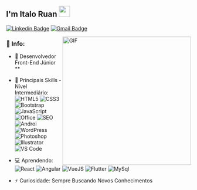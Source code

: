 <h2 align="left">
 <abc>
  <br>I'm Italo Ruan <img src="https://user-images.githubusercontent.com/42378118/110234147-e3259600-7f4e-11eb-95be-0c4047144dea.gif" width="30"><br>
 <abc/>
</h2>
 
 
[![Linkedin Badge](https://img.shields.io/badge/-Italoruan77-blue?style=flat-square&logo=Linkedin&logoColor=white&link=https://www.linkedin.com/in/italoruan77/)](https://www.linkedin.com/in/italoruan77/)
[![Gmail Badge](https://img.shields.io/badge/-italoruan87@gmail.com-c14438?style=flat&logo=Gmail&logoColor=white)](mailto:italoruan87@gmail.com "Connect via Email")
<br/>

<img align="right" alt="GIF" src="https://i.postimg.cc/KzxNqLf6/Coding.gif" height="350px"/>
 

### 🧐 Info:

- 🏢 Desenvolvedor Front-End Júnior **
- 🚀 Principais Skills - Nível Intermediário:<br/>
  ![HTML5](https://img.shields.io/badge/-HTML5-E34F26?style=flat-square&logo=html5&logoColor=white)
  ![CSS3](https://img.shields.io/badge/-CSS3-1572B6?style=flat-square&logo=css3)
  ![Bootstrap](https://img.shields.io/badge/-Bootstrap-563D7C?style=flat-square&logo=bootstrap)
  ![JavaScript](https://img.shields.io/badge/-JavaScript-black?style=flat-square&logo=javascript)
  ![Office](https://img.shields.io/badge/Microsoft_Office-D83B01?style=flat-square&logo=microsoft-office&logoColor=white)
  ![SEO](https://img.shields.io/badge/-SEO-414141?style=flat-square&logo=google-analytics) 
  <br/>
  ![Androi](https://img.shields.io/badge/-Android%20Studio-3b2e5a?style=flat-square&logo=android)
  ![WordPress](https://img.shields.io/badge/Wordpress-21759B?style=flat-square&logo=wordpress&logoColor=white)
  ![Photoshop](https://img.shields.io/badge/-Photoshop-336791?style=flat-square&logo=adobe-photoshop)
  ![Illustrator](https://img.shields.io/badge/-Illustrator-black?style=flat-square&logo=adobe-illustrator)
  ![VS Code](https://img.shields.io/badge/Visual_Studio_Code-0078D4?style=flat-square&logo=visual%20studio%20code&logoColor=white)

- 💻 Aprendendo:
  ![React](https://img.shields.io/badge/-React-3b2e5a?style=flat-square&logo=react)
  ![Angular](https://img.shields.io/badge/Angular-DD0031?style=flat-square&logo=angular&logoColor=white)
  ![VueJS](https://img.shields.io/badge/Vue.js-35495E?style=flat-square&logo=vue.js&logoColor=4FC08D)
  ![Flutter](https://img.shields.io/badge/Flutter-02569B?style=flat-square&logo=flutter&logoColor=white)
  ![MySql](https://img.shields.io/badge/MySQL-00000F?style=flat-square&logo=mysql&logoColor=white)
  
- ⚡️ Curiosidade: Sempre Buscando Novos Conhecimentos

